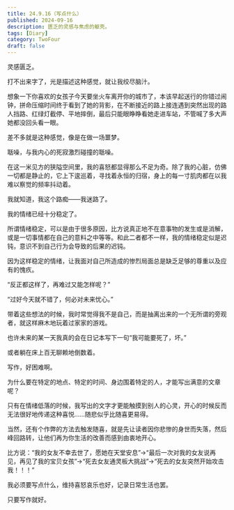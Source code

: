 ```yaml
---
title: 24.9.16（写点什么）
published: 2024-09-16
description: 匮乏的灵感与焦虑的躯壳。
tags: [Diary]
category: TwoFour
draft: false
---
```

灵感匮乏。

打不出来字了，光是描述这种感觉，就让我绞尽脑汁。



想象一下你喜欢的女孩子今天要坐火车离开你的城市了，本该早起送行的你错过闹钟，拼命压缩时间终于看到了她的背影，在不断接近的路上接连遇到突然出现的路人挡路、红绿灯截停、平地摔倒，最后只能眼睁睁看她走进车站，不管喊了多大声她都没回头看一眼。

差不多就是这种感觉，像是在做一场噩梦。



聒噪，与我内心的死寂激烈碰撞的聒噪。

在这一米见方的狭隘空间里，我的喜怒都显得那么不足为奇。除了我的心脏，仿佛一切都是静止的，它上下逡巡着，寻找着永恒的归宿，身上的每一寸肌肉都在以我难以察觉的频率抖动着。

我就知道，我这个路痴——我迷路了。



我的情绪已经十分稳定了。

所谓情绪稳定，可以是由于很多原因，比方说真正地不在意事物的发生或是消解，或是一切事情都在自己的意料之中等等。和此二者都不一样，我的情绪稳定似是迟钝，意识不到自己行为会导致的后果的迟钝。

因为这样稳定的情绪，让我面对自己所造成的惨烈局面总是缺乏足够的尊重以及应有的愧疚。

“反正都这样了，再难过又能怎样呢？”

“过好今天就不错了，何必对未来忧心。”

带着这些想法的时候，我时常觉得我不是自己，而是抽离出来的一个无所谓的旁观者，就这样麻木地玩着过家家的游戏。

也许未来的某一天我真的会在日记本写下一句“我可能要死了，坏。”

或者躺在床上百无聊赖地倒数着。



写作，好困难啊。

为什么要在特定的地点、特定的时间、身边围着特定的人，才能写出满意的文章呢？

只有在情绪低落的时候，我写出的文字才更能触摸到别人的心灵，开心的时候反而无法很好地传递这种喜悦……随悲似乎比随喜更易得。

当然，还有个作弊的方法去触发随喜，就是先让读者因你悲惨的身世而失落，然后峰回路转，让他们再为你生活的改善而感到由衷地开心。

比方说：“我的女友不幸去世了，愿她在天堂安息”→“最后一次对我的女友说再见，再见了我的宝贝女孩”→“死去女友通灵板大挑战”→“死去的女友突然开始攻击我！！！”



我必须要写点什么，维持喜怒哀乐也好，记录日常生活也罢。

只要写作就好。






